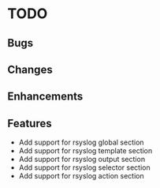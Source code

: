# TODO

## Bugs

## Changes

## Enhancements

## Features

- Add support for rsyslog global section
- Add support for rsyslog template section
- Add support for rsyslog output section
- Add support for rsyslog selector section
- Add support for rsyslog action section
